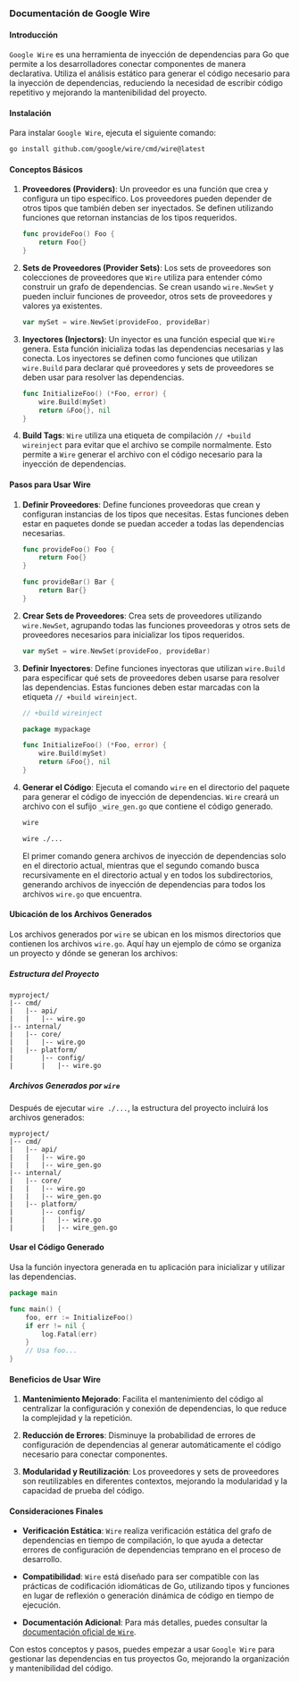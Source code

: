 ### Documentación de Google Wire

#### Introducción

`Google Wire` es una herramienta de inyección de dependencias para Go que permite a los desarrolladores conectar componentes de manera declarativa. Utiliza el análisis estático para generar el código necesario para la inyección de dependencias, reduciendo la necesidad de escribir código repetitivo y mejorando la mantenibilidad del proyecto.

#### Instalación

Para instalar `Google Wire`, ejecuta el siguiente comando:

```sh
go install github.com/google/wire/cmd/wire@latest
```

#### Conceptos Básicos

1. **Proveedores (Providers)**:
   Un proveedor es una función que crea y configura un tipo específico. Los proveedores pueden depender de otros tipos que también deben ser inyectados. Se definen utilizando funciones que retornan instancias de los tipos requeridos.

   ```go
   func provideFoo() Foo {
       return Foo{}
   }
   ```

2. **Sets de Proveedores (Provider Sets)**:
   Los sets de proveedores son colecciones de proveedores que `Wire` utiliza para entender cómo construir un grafo de dependencias. Se crean usando `wire.NewSet` y pueden incluir funciones de proveedor, otros sets de proveedores y valores ya existentes.

   ```go
   var mySet = wire.NewSet(provideFoo, provideBar)
   ```

3. **Inyectores (Injectors)**:
   Un inyector es una función especial que `Wire` genera. Esta función inicializa todas las dependencias necesarias y las conecta. Los inyectores se definen como funciones que utilizan `wire.Build` para declarar qué proveedores y sets de proveedores se deben usar para resolver las dependencias.

   ```go
   func InitializeFoo() (*Foo, error) {
       wire.Build(mySet)
       return &Foo{}, nil
   }
   ```

4. **Build Tags**:
   `Wire` utiliza una etiqueta de compilación `// +build wireinject` para evitar que el archivo se compile normalmente. Esto permite a `Wire` generar el archivo con el código necesario para la inyección de dependencias.

#### Pasos para Usar Wire

1. **Definir Proveedores**:
   Define funciones proveedoras que crean y configuran instancias de los tipos que necesitas. Estas funciones deben estar en paquetes donde se puedan acceder a todas las dependencias necesarias.

   ```go
   func provideFoo() Foo {
       return Foo{}
   }

   func provideBar() Bar {
       return Bar{}
   }
   ```

2. **Crear Sets de Proveedores**:
   Crea sets de proveedores utilizando `wire.NewSet`, agrupando todas las funciones proveedoras y otros sets de proveedores necesarios para inicializar los tipos requeridos.

   ```go
   var mySet = wire.NewSet(provideFoo, provideBar)
   ```

3. **Definir Inyectores**:
   Define funciones inyectoras que utilizan `wire.Build` para especificar qué sets de proveedores deben usarse para resolver las dependencias. Estas funciones deben estar marcadas con la etiqueta `// +build wireinject`.

   ```go
   // +build wireinject

   package mypackage

   func InitializeFoo() (*Foo, error) {
       wire.Build(mySet)
       return &Foo{}, nil
   }
   ```

4. **Generar el Código**:
   Ejecuta el comando `wire` en el directorio del paquete para generar el código de inyección de dependencias. `Wire` creará un archivo con el sufijo `_wire_gen.go` que contiene el código generado.

   ```sh
   wire
   ```

   ```sh
   wire ./...
   ```

   El primer comando genera archivos de inyección de dependencias solo en el directorio actual, mientras que el segundo comando busca recursivamente en el directorio actual y en todos los subdirectorios, generando archivos de inyección de dependencias para todos los archivos `wire.go` que encuentra.

#### Ubicación de los Archivos Generados

Los archivos generados por `wire` se ubican en los mismos directorios que contienen los archivos `wire.go`. Aquí hay un ejemplo de cómo se organiza un proyecto y dónde se generan los archivos:

##### Estructura del Proyecto

```plaintext
myproject/
|-- cmd/
|   |-- api/
|   |   |-- wire.go
|-- internal/
|   |-- core/
|   |   |-- wire.go
|   |-- platform/
|       |-- config/
|       |   |-- wire.go
```

##### Archivos Generados por `wire`

Después de ejecutar `wire ./...`, la estructura del proyecto incluirá los archivos generados:

```plaintext
myproject/
|-- cmd/
|   |-- api/
|   |   |-- wire.go
|   |   |-- wire_gen.go
|-- internal/
|   |-- core/
|   |   |-- wire.go
|   |   |-- wire_gen.go
|   |-- platform/
|       |-- config/
|       |   |-- wire.go
|       |   |-- wire_gen.go
```

#### Usar el Código Generado

Usa la función inyectora generada en tu aplicación para inicializar y utilizar las dependencias.

```go
package main

func main() {
    foo, err := InitializeFoo()
    if err != nil {
        log.Fatal(err)
    }
    // Usa foo...
}
```

#### Beneficios de Usar Wire

1. **Mantenimiento Mejorado**:
   Facilita el mantenimiento del código al centralizar la configuración y conexión de dependencias, lo que reduce la complejidad y la repetición.

2. **Reducción de Errores**:
   Disminuye la probabilidad de errores de configuración de dependencias al generar automáticamente el código necesario para conectar componentes.

3. **Modularidad y Reutilización**:
   Los proveedores y sets de proveedores son reutilizables en diferentes contextos, mejorando la modularidad y la capacidad de prueba del código.

#### Consideraciones Finales

- **Verificación Estática**:
  `Wire` realiza verificación estática del grafo de dependencias en tiempo de compilación, lo que ayuda a detectar errores de configuración de dependencias temprano en el proceso de desarrollo.

- **Compatibilidad**:
  `Wire` está diseñado para ser compatible con las prácticas de codificación idiomáticas de Go, utilizando tipos y funciones en lugar de reflexión o generación dinámica de código en tiempo de ejecución.

- **Documentación Adicional**:
  Para más detalles, puedes consultar la [documentación oficial de `Wire`](https://github.com/google/wire).

Con estos conceptos y pasos, puedes empezar a usar `Google Wire` para gestionar las dependencias en tus proyectos Go, mejorando la organización y mantenibilidad del código.